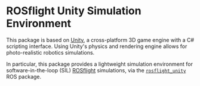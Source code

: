 ROSflight Unity Simulation Environment
======================================

This package is based on [Unity](https://unity.com), a cross-platform 3D game engine with a C# scripting interface. Using Unity's physics and rendering engine allows for photo-realistic robotics simulations.

In particular, this package provides a lightweight simulation environment for software-in-the-loop (SIL) [ROSflight](https://rosflight.org) simulations, via the [`rosflight_unity`](https://github.com/plusk01/rosflight_unity) ROS package.
